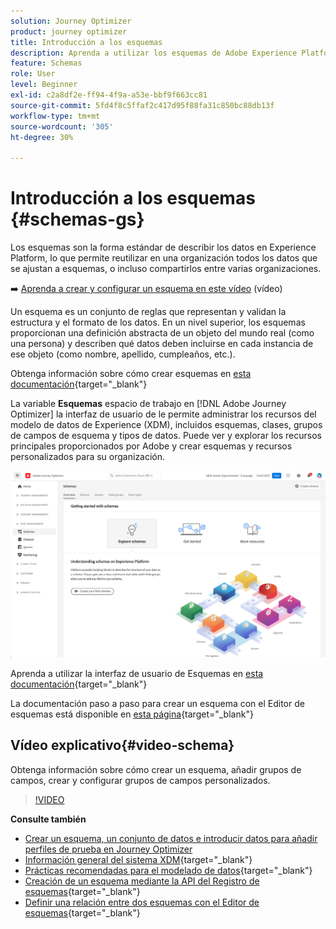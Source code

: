```yaml
---
solution: Journey Optimizer
product: journey optimizer
title: Introducción a los esquemas
description: Aprenda a utilizar los esquemas de Adobe Experience Platform en Adobe Journey Optimizer
feature: Schemas
role: User
level: Beginner
exl-id: c2a8df2e-ff94-4f9a-a53e-bbf9f663cc81
source-git-commit: 5fd4f8c5ffaf2c417d95f88fa31c850bc88db13f
workflow-type: tm+mt
source-wordcount: '305'
ht-degree: 30%

---
```


# Introducción a los esquemas {#schemas-gs}

Los esquemas son la forma estándar de describir los datos en Experience Platform, lo que permite reutilizar en una organización todos los datos que se ajustan a esquemas, o incluso compartirlos entre varias organizaciones.

➡️ [Aprenda a crear y configurar un esquema en este vídeo](#video-schema) (vídeo)

Un esquema es un conjunto de reglas que representan y validan la estructura y el formato de los datos. En un nivel superior, los esquemas proporcionan una definición abstracta de un objeto del mundo real (como una persona) y describen qué datos deben incluirse en cada instancia de ese objeto (como nombre, apellido, cumpleaños, etc.).  

Obtenga información sobre cómo crear esquemas en [esta documentación](https://experienceleague.adobe.com/docs/experience-platform/xdm/schema/composition.html?lang=es){target="_blank"}

La variable **Esquemas** espacio de trabajo en [!DNL Adobe Journey Optimizer] la interfaz de usuario de le permite administrar los recursos del modelo de datos de Experience (XDM), incluidos esquemas, clases, grupos de campos de esquema y tipos de datos. Puede ver y explorar los recursos principales proporcionados por Adobe y crear esquemas y recursos personalizados para su organización.

![](assets/schemas-home.png)

Aprenda a utilizar la interfaz de usuario de Esquemas en [esta documentación](https://experienceleague.adobe.com/docs/experience-platform/xdm/ui/overview.html){target="_blank"}

La documentación paso a paso para crear un esquema con el Editor de esquemas está disponible en [esta página](https://experienceleague.adobe.com/docs/experience-platform/xdm/tutorials/create-schema-ui.html?lang=es){target="_blank"}


## Vídeo explicativo{#video-schema}

Obtenga información sobre cómo crear un esquema, añadir grupos de campos, crear y configurar grupos de campos personalizados.

>[!VIDEO](https://video.tv.adobe.com/v/334461?quality=12)

**Consulte también**

* [Crear un esquema, un conjunto de datos e introducir datos para añadir perfiles de prueba en Journey Optimizer](../segment/creating-test-profiles.md)
* [Información general del sistema XDM](https://experienceleague.adobe.com/docs/experience-platform/xdm/home.html?lang=es){target="_blank"}
* [Prácticas recomendadas para el modelado de datos](https://experienceleague.adobe.com/docs/experience-platform/xdm/schema/best-practices.html){target="_blank"}
* [Creación de un esquema mediante la API del Registro de esquemas](https://experienceleague.adobe.com/docs/experience-platform/xdm/tutorials/create-schema-api.html){target="_blank"}
* [Definir una relación entre dos esquemas con el Editor de esquemas](https://experienceleague.adobe.com/docs/experience-platform/xdm/tutorials/relationship-ui.html){target="_blank"}
